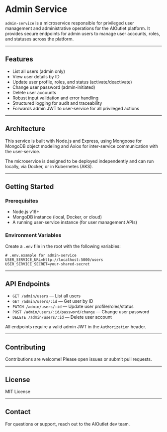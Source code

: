 # Admin Service

`admin-service` is a microservice responsible for privileged user management and administrative operations for the AIOutlet platform. It provides secure endpoints for admin users to manage user accounts, roles, and statuses across the platform.

---

## Features

- List all users (admin only)
- View user details by ID
- Update user profile, roles, and status (activate/deactivate)
- Change user password (admin-initiated)
- Delete user accounts
- Robust input validation and error handling
- Structured logging for audit and traceability
- Forwards admin JWT to user-service for all privileged actions

---

## Architecture

This service is built with Node.js and Express, using Mongoose for MongoDB object modeling and Axios for inter-service communication with the user-service.

The microservice is designed to be deployed independently and can run locally, via Docker, or in Kubernetes (AKS).

---

## Getting Started

### Prerequisites

- Node.js v16+
- MongoDB instance (local, Docker, or cloud)
- A running user-service instance (for user management APIs)

### Environment Variables

Create a `.env` file in the root with the following variables:

```env
# .env.example for admin-service
USER_SERVICE_URL=http://localhost:5000/users
USER_SERVICE_SECRET=your-shared-secret

```

---

## API Endpoints

- `GET /admin/users` — List all users
- `GET /admin/users/:id` — Get user by ID
- `PATCH /admin/users/:id` — Update user profile/roles/status
- `POST /admin/users/:id/password/change` — Change user password
- `DELETE /admin/users/:id` — Delete user account

All endpoints require a valid admin JWT in the `Authorization` header.

---

## Contributing

Contributions are welcome! Please open issues or submit pull requests.

---

## License

MIT License

---

## Contact

For questions or support, reach out to the AIOutlet dev team.
